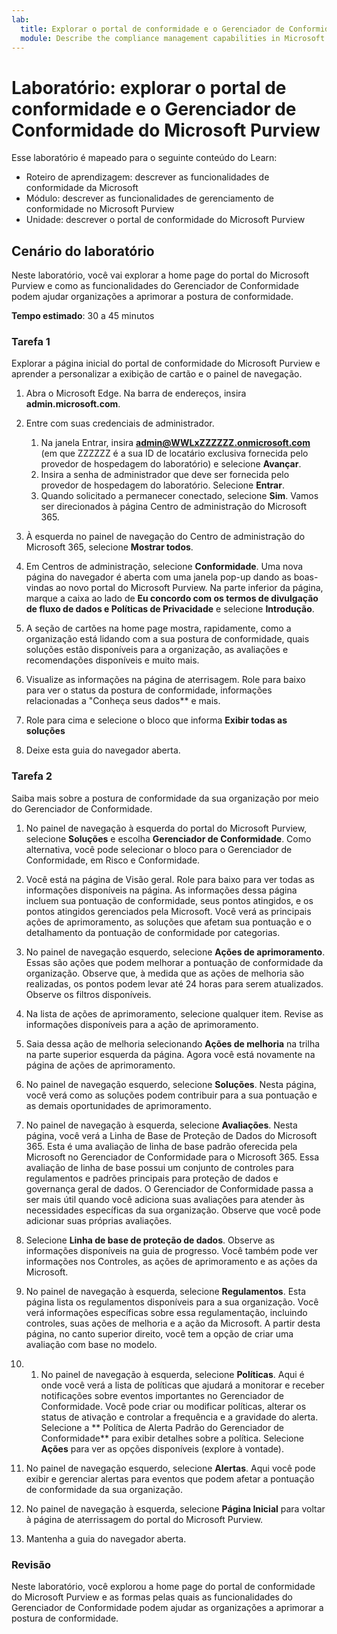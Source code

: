```yaml
---
lab:
  title: Explorar o portal de conformidade e o Gerenciador de Conformidade do Microsoft Purview
  module: Describe the compliance management capabilities in Microsoft Purview
---
```


# Laboratório: explorar o portal de conformidade e o Gerenciador de Conformidade do Microsoft Purview

Esse laboratório é mapeado para o seguinte conteúdo do Learn:

- Roteiro de aprendizagem: descrever as funcionalidades de conformidade da Microsoft
- Módulo: descrever as funcionalidades de gerenciamento de conformidade no Microsoft Purview
- Unidade: descrever o portal de conformidade do Microsoft Purview

## Cenário do laboratório

Neste laboratório, você vai explorar a home page do portal do Microsoft Purview e como as funcionalidades do Gerenciador de Conformidade podem ajudar organizações a aprimorar a postura de conformidade.

**Tempo estimado**: 30 a 45 minutos

### Tarefa 1

Explorar a página inicial do portal de conformidade do Microsoft Purview e aprender a personalizar a exibição de cartão e o painel de navegação.

1. Abra o Microsoft Edge. Na barra de endereços, insira **admin.microsoft.com**.
1. Entre com suas credenciais de administrador.
    1. Na janela Entrar, insira **admin@WWLxZZZZZZ.onmicrosoft.com** (em que ZZZZZZ é a sua ID de locatário exclusiva fornecida pelo provedor de hospedagem do laboratório) e selecione **Avançar**.
    1. Insira a senha de administrador que deve ser fornecida pelo provedor de hospedagem do laboratório. Selecione **Entrar**.
    1. Quando solicitado a permanecer conectado, selecione **Sim**. Vamos ser direcionados à página Centro de administração do Microsoft 365.

1. À esquerda no painel de navegação do Centro de administração do Microsoft 365, selecione **Mostrar todos**.

1. Em Centros de administração, selecione **Conformidade**.  Uma nova página do navegador é aberta com uma janela pop-up dando as boas-vindas ao novo portal do Microsoft Purview. Na parte inferior da página, marque a caixa ao lado de **Eu concordo com os termos de divulgação de fluxo de dados e Políticas de Privacidade** e selecione **Introdução**.

1. A seção de cartões na home page mostra, rapidamente, como a organização está lidando com a sua postura de conformidade, quais soluções estão disponíveis para a organização, as avaliações e recomendações disponíveis e muito mais.

1. Visualize as informações na página de aterrisagem.  Role para baixo para ver o status da postura de conformidade, informações relacionadas a "Conheça seus dados** e mais.

1. Role para cima e selecione o bloco que informa **Exibir todas as soluções**

1. Deixe esta guia do navegador aberta.

### Tarefa 2

Saiba mais sobre a postura de conformidade da sua organização por meio do Gerenciador de Conformidade.

1. No painel de navegação à esquerda do portal do Microsoft Purview, selecione **Soluções** e escolha **Gerenciador de Conformidade**.  Como alternativa, você pode selecionar o bloco para o Gerenciador de Conformidade, em Risco e Conformidade.

1. Você está na página de Visão geral. Role para baixo para ver todas as informações disponíveis na página.  As informações dessa página incluem sua pontuação de conformidade, seus pontos atingidos, e os pontos atingidos gerenciados pela Microsoft.   Você verá as principais ações de aprimoramento, as soluções que afetam sua pontuação e o detalhamento da pontuação de conformidade por categorias.

1. No painel de navegação esquerdo, selecione **Ações de aprimoramento**.  Essas são ações que podem melhorar a pontuação de conformidade da organização. Observe que, à medida que as ações de melhoria são realizadas, os pontos podem levar até 24 horas para serem atualizados.  Observe os filtros disponíveis.

1. Na lista de ações de aprimoramento, selecione qualquer item.  Revise as informações disponíveis para a ação de aprimoramento.

1. Saia dessa ação de melhoria selecionando **Ações de melhoria** na trilha na parte superior esquerda da página.  Agora você está novamente na página de ações de aprimoramento.

1. No painel de navegação esquerdo, selecione **Soluções**. Nesta página, você verá como as soluções podem contribuir para a sua pontuação e as demais oportunidades de aprimoramento.

1. No painel de navegação à esquerda, selecione **Avaliações**. Nesta página, você verá a Linha de Base de Proteção de Dados do Microsoft 365.  Esta é uma avaliação de linha de base padrão oferecida pela Microsoft no Gerenciador de Conformidade para o Microsoft 365.  Essa avaliação de linha de base possui um conjunto de controles para regulamentos e padrões principais para proteção de dados e governança geral de dados. O Gerenciador de Conformidade passa a ser mais útil quando você adiciona suas avaliações para atender às necessidades específicas da sua organização.  Observe que você pode adicionar suas próprias avaliações.

1. Selecione **Linha de base de proteção de dados**.  Observe as informações disponíveis na guia de progresso. Você também pode ver informações nos Controles, as ações de aprimoramento e as ações da Microsoft.  

1. No painel de navegação à esquerda, selecione **Regulamentos**.  Esta página lista os regulamentos disponíveis para a sua organização. Você verá informações específicas sobre essa regulamentação, incluindo controles, suas ações de melhoria e a ação da Microsoft. A partir desta página, no canto superior direito, você tem a opção de criar uma avaliação com base no modelo.

1. 1. No painel de navegação à esquerda, selecione **Políticas**. Aqui é onde você verá a lista de políticas que ajudará a monitorar e receber notificações sobre eventos importantes no Gerenciador de Conformidade. Você pode criar ou modificar políticas, alterar os status de ativação e controlar a frequência e a gravidade do alerta. Selecione a ** Política de Alerta Padrão do Gerenciador de Conformidade** para exibir detalhes sobre a política.  Selecione **Ações** para ver as opções disponíveis (explore à vontade).

1. No painel de navegação esquerdo, selecione **Alertas**.   Aqui você pode exibir e gerenciar alertas para eventos que podem afetar a pontuação de conformidade da sua organização. 

1. No painel de navegação à esquerda, selecione **Página Inicial** para voltar à página de aterrissagem do portal do Microsoft Purview.

1. Mantenha a guia do navegador aberta.

### Revisão

Neste laboratório, você explorou a home page do portal de conformidade do Microsoft Purview e as formas pelas quais as funcionalidades do Gerenciador de Conformidade podem ajudar as organizações a aprimorar a postura de conformidade.
